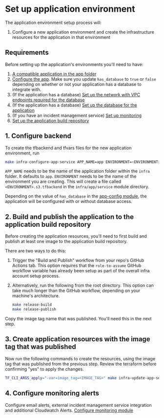 # Set up application environment

The application environment setup process will:

1. Configure a new application environment and create the infrastructure resources for the application in that environment

## Requirements

Before setting up the application's environments you'll need to have:

1. [A compatible application in the app folder](https://github.com/navapbc/template-infra/blob/main/template-only-docs/application-requirements.md)
2. [Configure the app](/infra/frontend/app-config/main.tf). Make sure you update `has_database` to `true` or `false` depending on whether or not your application has a database to integrate with.
3. (If the application has a database) [Set up the network with VPC endpoints required for the database](./set-up-network.md)
4. (If the application has a database) [Set up the database for the application](./set-up-database.md)
5. (If you have an incident management service) [Set up monitoring](./set-up-monitoring-alerts.md)
6. [Set up the application build repository](./set-up-app-build-repository.md)

## 1. Configure backend

To create the tfbackend and tfvars files for the new application environment, run

```bash
make infra-configure-app-service APP_NAME=app ENVIRONMENT=<ENVIRONMENT>
```

`APP_NAME` needs to be the name of the application folder within the `infra` folder. It defaults to `app`.
`ENVIRONMENT` needs to be the name of the environment you are creating. This will create a file called `<ENVIRONMENT>.s3.tfbackend` in the `infra/app/service` module directory.

Depending on the value of `has_database` in the [app-config module](/infra/frontend/app-config/main.tf), the application will be configured with or without database access.

## 2. Build and publish the application to the application build repository

Before creating the application resources, you'll need to first build and publish at least one image to the application build repository.

There are two ways to do this:

1. Trigger the "Build and Publish" workflow from your repo's GitHub Actions tab. This option requires that the `role-to-assume` GitHub workflow variable has already been setup as part of the overall infra account setup process.
1. Alternatively, run the following from the root directory. This option can take much longer than the GitHub workflow, depending on your machine's architecture.

   ```bash
   make release-build
   make release-publish
   ```

Copy the image tag name that was published. You'll need this in the next step.

## 3. Create application resources with the image tag that was published

Now run the following commands to create the resources, using the image tag that was published from the previous step. Review the terraform before confirming "yes" to apply the changes.

```bash
TF_CLI_ARGS_apply="-var=image_tag=<IMAGE_TAG>" make infra-update-app-service APP_NAME=app ENVIRONMENT=<ENVIRONMENT>
```

## 4. Configure monitoring alerts

Configure email alerts, external incident management service integration and additional Cloudwatch Alerts.
[Configure monitoring module](./set-up-monitoring-alerts.md)
